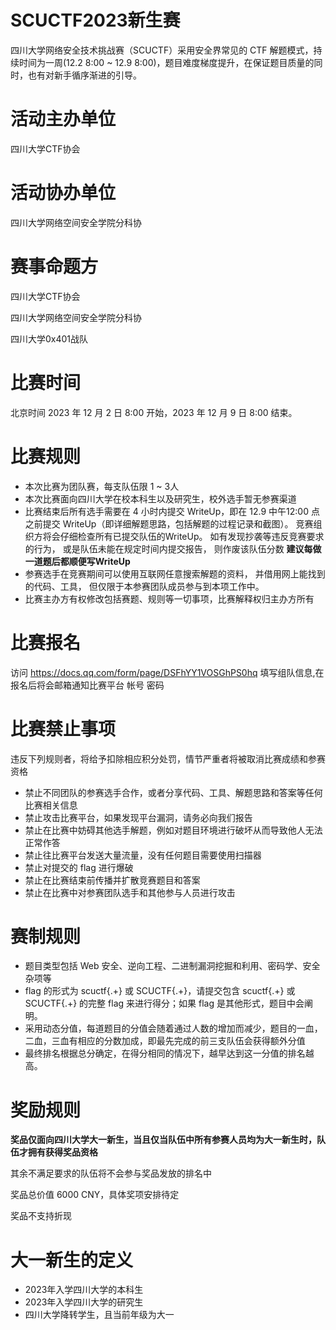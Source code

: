# SCUCTF2023新生赛

四川大学网络安全技术挑战赛（SCUCTF）采用安全界常见的 CTF 解题模式，持续时间为一周(12.2 8:00 ~ 12.9 8:00)，题目难度梯度提升，在保证题目质量的同时，也有对新手循序渐进的引导。

# 活动主办单位
四川大学CTF协会

# 活动协办单位
四川大学网络空间安全学院分科协

# 赛事命题方
四川大学CTF协会

四川大学网络空间安全学院分科协

四川大学0x401战队

# 比赛时间
北京时间 2023 年 12 月 2 日 8:00 开始，2023 年 12 月 9 日 8:00 结束。

# 比赛规则

- 本次比赛为团队赛，每支队伍限 1 ~ 3人
- 本次比赛面向四川大学在校本科生以及研究生，校外选手暂无参赛渠道
- 比赛结束后所有选手需要在 4 小时内提交 WriteUp，即在 12.9 中午12:00 点之前提交 WriteUp（即详细解题思路，包括解题的过程记录和截图）。 竞赛组织方将会仔细检查所有已提交队伍的WriteUp。 如有发现抄袭等违反竞赛要求的行为， 或是队伍未能在规定时间内提交报告， 则作废该队伍分数 **建议每做一道题后都顺便写WriteUp**
- 参赛选手在竞赛期间可以使用互联网任意搜索解题的资料， 并借用网上能找到的代码、工具， 但仅限于本参赛团队成员参与到本项工作中。 
- 比赛主办方有权修改包括赛题、规则等一切事项，比赛解释权归主办方所有

# 比赛报名

访问 https://docs.qq.com/form/page/DSFhYY1VOSGhPS0hq 填写组队信息,在报名后将会邮箱通知比赛平台 帐号 密码

# 比赛禁止事项

违反下列规则者，将给予扣除相应积分处罚，情节严重者将被取消比赛成绩和参赛资格
- 禁止不同团队的参赛选手合作，或者分享代码、工具、解题思路和答案等任何比赛相关信息
- 禁止攻击比赛平台，如果发现平台漏洞，请务必向我们报告
- 禁止在比赛中妨碍其他选手解题，例如对题目环境进行破坏从而导致他人无法正常作答
- 禁止往比赛平台发送大量流量，没有任何题目需要使用扫描器
- 禁止对提交的 flag 进行爆破
- 禁止在比赛结束前传播并扩散竞赛题目和答案
- 禁止在比赛中对参赛团队选手和其他参与人员进行攻击

# 赛制规则

- 题目类型包括 Web 安全、逆向工程、二进制漏洞挖掘和利用、密码学、安全杂项等
- flag 的形式为 scuctf{.+} 或 SCUCTF{.+}，请提交包含 scuctf{.+} 或 SCUCTF{.+} 的完整 flag 来进行得分；如果 flag 是其他形式，题目中会阐明。
- 采用动态分值，每道题目的分值会随着通过人数的增加而减少，题目的一血，二血，三血有相应的分数加成，即最先完成的前三支队伍会获得额外分值
- 最终排名根据总分确定，在得分相同的情况下，越早达到这一分值的排名越高。

# 奖励规则

**奖品仅面向四川大学大一新生，当且仅当队伍中所有参赛人员均为大一新生时，队伍才拥有获得奖品资格**

其余不满足要求的队伍将不会参与奖品发放的排名中

奖品总价值 6000 CNY，具体奖项安排待定

奖品不支持折现

# 大一新生的定义

- 2023年入学四川大学的本科生
- 2023年入学四川大学的研究生
- 四川大学降转学生，且当前年级为大一